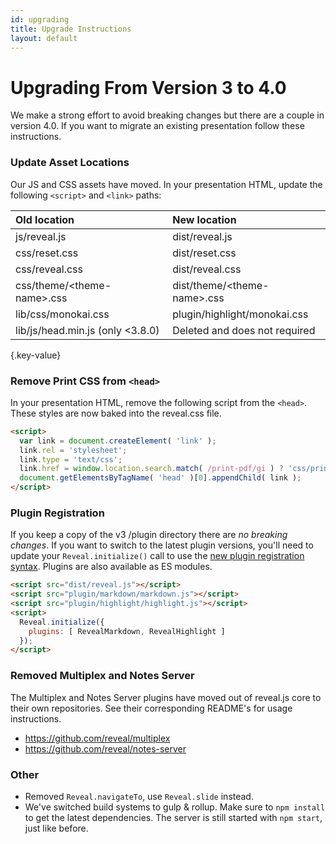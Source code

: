 ```yaml
---
id: upgrading
title: Upgrade Instructions
layout: default
---
```


# Upgrading From Version 3 to 4.0
We make a strong effort to avoid breaking changes but there are a couple in version 4.0. If you want to migrate an existing presentation follow these instructions.

### Update Asset Locations
Our JS and CSS assets have moved. In your presentation HTML, update the following `<script>` and `<link>` paths:

| Old location                      | New location
| :-                                | :-
| js/reveal.js                      | dist/reveal.js
| css/reset.css                     | dist/reset.css
| css/reveal.css                    | dist/reveal.css
| css/theme/&lt;theme-name&gt;.css  | dist/theme/&lt;theme-name&gt;.css
| lib/css/monokai.css               | plugin/highlight/monokai.css
| lib/js/head.min.js (only <3.8.0)               | Deleted and does not required
{.key-value}


### Remove Print CSS from `<head>`
In your presentation HTML, remove the following script from the `<head>`. These styles are now baked into the reveal.css file.

```html
<script>
  var link = document.createElement( 'link' );
  link.rel = 'stylesheet';
  link.type = 'text/css';
  link.href = window.location.search.match( /print-pdf/gi ) ? 'css/print/pdf.css' : 'css/print/paper.css';
  document.getElementsByTagName( 'head' )[0].appendChild( link );
</script>
```

### Plugin Registration
If you keep a copy of the v3 /plugin directory there are *no breaking changes*. If you want to switch to the latest plugin versions, you'll need to update your `Reveal.initialize()` call to use the [new plugin registration syntax](/plugins/). Plugins are also available as ES modules.

```html
<script src="dist/reveal.js"></script>
<script src="plugin/markdown/markdown.js"></script>
<script src="plugin/highlight/highlight.js"></script>
<script>
  Reveal.initialize({
    plugins: [ RevealMarkdown, RevealHighlight ]
  });
</script>
```


### Removed Multiplex and Notes Server
The Multiplex and Notes Server plugins have moved out of reveal.js core to their own repositories. See their corresponding README's for usage instructions.
- https://github.com/reveal/multiplex
- https://github.com/reveal/notes-server

### Other
- Removed `Reveal.navigateTo`, use `Reveal.slide` instead.
- We've switched build systems to gulp & rollup. Make sure to `npm install` to get the latest dependencies. The server is still started with `npm start`, just like before.
